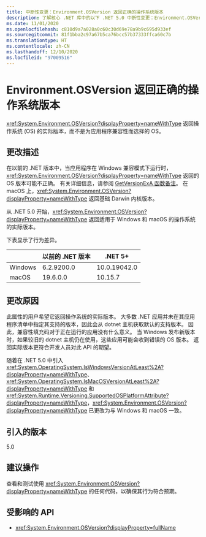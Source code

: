 ```yaml
---
title: 中断性变更：Environment.OSVersion 返回正确的操作系统版本
description: 了解核心 .NET 库中的以下 .NET 5.0 中断性变更：Environment.OSVersion 返回操作系统的实际版本而不是为应用程序兼容性选择的 OS。
ms.date: 11/01/2020
ms.openlocfilehash: c810d9a7a028a0c60c30d69e78a9b9c695d933ef
ms.sourcegitcommit: 81f1bba2c97a67b5ca76bcc57b37333ffca60c7b
ms.translationtype: HT
ms.contentlocale: zh-CN
ms.lasthandoff: 12/10/2020
ms.locfileid: "97009516"
---
```

# <a name="environmentosversion-returns-the-correct-operating-system-version"></a>Environment.OSVersion 返回正确的操作系统版本

<xref:System.Environment.OSVersion?displayProperty=nameWithType> 返回操作系统 (OS) 的实际版本，而不是为应用程序兼容性而选择的 OS。

## <a name="change-description"></a>更改描述

在以前的 .NET 版本中，当应用程序在 Windows 兼容模式下运行时，<xref:System.Environment.OSVersion?displayProperty=nameWithType> 返回的 OS 版本可能不正确。 有关详细信息，请参阅 [GetVersionExA 函数备注](/windows/win32/api/sysinfoapi/nf-sysinfoapi-getversionexa#remarks)。 在 macOS 上，<xref:System.Environment.OSVersion?displayProperty=nameWithType> 返回基础 Darwin 内核版本。

从 .NET 5.0 开始，<xref:System.Environment.OSVersion?displayProperty=nameWithType> 返回适用于 Windows 和 macOS 的操作系统的实际版本。

下表显示了行为差异。

|  | 以前的 .NET 版本 | .NET 5+ |
|--|------------------------|---------|
| Windows | 6.2.9200.0 | 10.0.19042.0 |
| macOS | 19.6.0.0 | 10.15.7 |

## <a name="reason-for-change"></a>更改原因

此属性的用户希望它返回操作系统的实际版本。 大多数 .NET 应用并未在其应用程序清单中指定其支持的版本，因此会从 dotnet 主机获取默认的支持版本。 因此，兼容性填充码对于正在运行的应用没有什么意义。 当 Windows 发布新版本时，如果较旧的 dotnet 主机仍在使用，这些应用可能会收到错误的 OS 版本。 返回实际版本更符合开发人员对此 API 的期望。

随着在 .NET 5.0 中引入 <xref:System.OperatingSystem.IsWindowsVersionAtLeast%2A?displayProperty=nameWithType>、<xref:System.OperatingSystem.IsMacOSVersionAtLeast%2A?displayProperty=nameWithType> 和 <xref:System.Runtime.Versioning.SupportedOSPlatformAttribute?displayProperty=nameWithType>，<xref:System.Environment.OSVersion?displayProperty=nameWithType> 已更改为与 Windows 和 macOS 一致。

## <a name="version-introduced"></a>引入的版本

5.0

## <a name="recommended-action"></a>建议操作

查看和测试使用 <xref:System.Environment.OSVersion?displayProperty=nameWithType> 的任何代码，以确保其行为符合预期。

## <a name="affected-apis"></a>受影响的 API

- <xref:System.Environment.OSVersion?displayProperty=fullName>

<!--

### Category

Core .NET libraries

### Affected APIs

- `P:System.Environment.OSVersion`

-->
